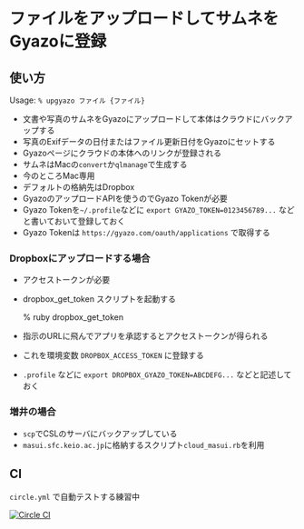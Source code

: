 # ファイルをアップロードしてサムネをGyazoに登録

## 使い方

Usage: ```% upgyazo ファイル {ファイル}```

* 文書や写真のサムネをGyazoにアップロードして本体はクラウドにバックアップする
* 写真のExifデータの日付またはファイル更新日付をGyazoにセットする
* Gyazoページにクラウドの本体へのリンクが登録される
* サムネはMacの```convert```か```qlmanage```で生成する
 * 今のところMac専用
* デフォルトの格納先はDropbox
* GyazoのアップロードAPIを使うのでGyazo Tokenが必要
 * Gyazo Tokenを```~/.profile```などに ```export GYAZO_TOKEN=0123456789...``` などと書いておいて登録しておく
 * Gyazo Tokenは ```https://gyazo.com/oauth/applications``` で取得する

### Dropboxにアップロードする場合

* アクセストークンが必要
* dropbox\_get\_token スクリプトを起動する

    % ruby dropbox\_get\_token

* 指示のURLに飛んでアプリを承認するとアクセストークンが得られる
* これを環境変数 ```DROPBOX_ACCESS_TOKEN``` に登録する
* ```.profile``` などに ```export DROPBOX_GYAZO_TOKEN=ABCDEFG...``` などと記述しておく

### 増井の場合

* ```scp```でCSLのサーバにバックアップしている
* ```masui.sfc.keio.ac.jp```に格納するスクリプト```cloud_masui.rb```を利用

## CI

```circle.yml``` で自動テストする練習中

[![Circle CI](https://circleci.com/gh/masui/UpGyazo.svg?style=svg)](https://circleci.com/gh/masui/UpGyazo)



